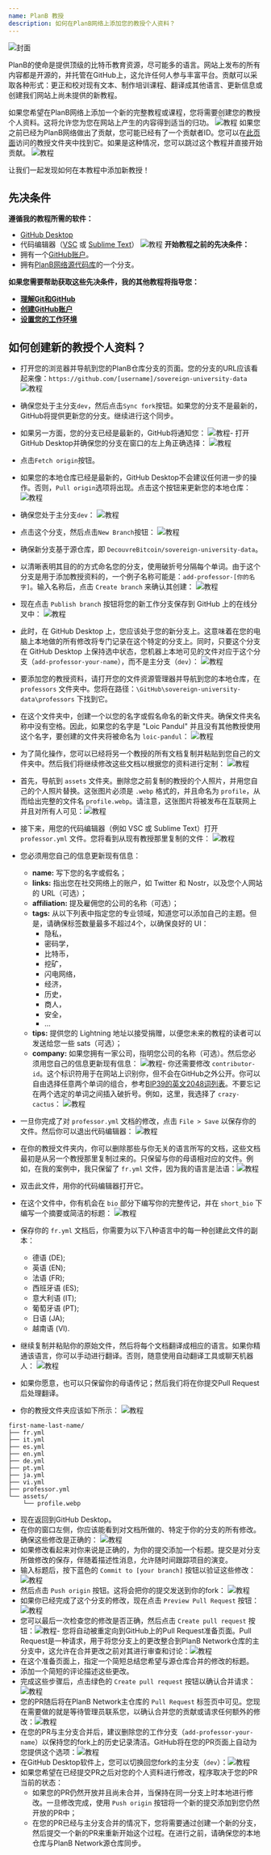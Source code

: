 ```yaml
---
name: PlanB 教授
description: 如何在PlanB网络上添加您的教授个人资料？
---
```

![封面](assets/cover.webp)

PlanB的使命是提供顶级的比特币教育资源，尽可能多的语言。网站上发布的所有内容都是开源的，并托管在GitHub上，这允许任何人参与丰富平台。贡献可以采取各种形式：更正和校对现有文本、制作培训课程、翻译成其他语言、更新信息或创建我们网站上尚未提供的新教程。

如果您希望在PlanB网络上添加一个新的完整教程或课程，您将需要创建您的教授个人资料。这将允许您为您在网站上产生的内容得到适当的归功。
![教程](assets/1.webp)
如果您之前已经为PlanB网络做出了贡献，您可能已经有了一个贡献者ID。您可以在[此页面](https://github.com/DecouvreBitcoin/sovereign-university-data/tree/dev/professors)访问的教授文件夹中找到它。如果是这种情况，您可以跳过这个教程并直接开始贡献。
![教程](assets/2.webp)

让我们一起发现如何在本教程中添加新教授！

## 先决条件

**遵循我的教程所需的软件：**
- [GitHub Desktop](https://desktop.github.com/)
- 代码编辑器（[VSC](https://code.visualstudio.com/) 或 [Sublime Text](https://www.sublimetext.com/)）
![教程](assets/3.webp)
**开始教程之前的先决条件：**
- 拥有一个[GitHub账户](https://github.com/signup)。
- 拥有[PlanB网络源代码库](https://github.com/DecouvreBitcoin/sovereign-university-data)的一个分支。

**如果您需要帮助获取这些先决条件，我的其他教程将指导您：**
- **[理解Git和GitHub](https://planb.network/tutorials/others/basics-of-github)**
- **[创建GitHub账户](https://planb.network/tutorials/others/create-github-account)**
- **[设置您的工作环境](https://planb.network/tutorials/others/github-desktop-work-environment)**

## 如何创建新的教授个人资料？

- 打开您的浏览器并导航到您的PlanB仓库分支的页面。您的分支的URL应该看起来像：`https://github.com/[username]/sovereign-university-data`
![教程](assets/4.webp)
- 确保您处于主分支`dev`，然后点击`Sync fork`按钮。如果您的分支不是最新的，GitHub将提供更新您的分支。继续进行这个同步。

- 如果另一方面，您的分支已经是最新的，GitHub将通知您：
![教程](assets/5.webp)- 打开GitHub Desktop并确保您的分支在窗口的左上角正确选择：
![教程](assets/6.webp)
- 点击`Fetch origin`按钮。

- 如果您的本地仓库已经是最新的，GitHub Desktop不会建议任何进一步的操作。否则，`Pull origin`选项将出现。点击这个按钮来更新您的本地仓库：
![教程](assets/7.webp)
- 确保您处于主分支`dev`：
![教程](assets/8.webp)
- 点击这个分支，然后点击`New Branch`按钮：
![教程](assets/9.webp)
- 确保新分支基于源仓库，即 `DecouvreBitcoin/sovereign-university-data`。
- 以清晰表明其目的的方式命名您的分支，使用破折号分隔每个单词。由于这个分支是用于添加教授资料的，一个例子名称可能是：`add-professor-[你的名字]`。输入名称后，点击 `Create branch` 来确认其创建：
![教程](assets/10.webp)
- 现在点击 `Publish branch` 按钮将您的新工作分支保存到 GitHub 上的在线分叉中：
![教程](assets/11.webp)
- 此时，在 GitHub Desktop 上，您应该处于您的新分支上。这意味着在您的电脑上本地做的所有修改将专门记录在这个特定的分支上。同时，只要这个分支在 GitHub Desktop 上保持选中状态，您机器上本地可见的文件对应于这个分支（`add-professor-your-name`），而不是主分支（`dev`）：
![教程](assets/12.webp)
- 要添加您的教授资料，请打开您的文件资源管理器并导航到您的本地仓库，在 `professors` 文件夹中。您将在路径：`\GitHub\sovereign-university-data\professors` 下找到它。

- 在这个文件夹中，创建一个以您的名字或假名命名的新文件夹。确保文件夹名称中没有空格。因此，如果您的名字是 "Loic Pandul" 并且没有其他教授使用这个名字，要创建的文件夹将被命名为 `loic-pandul`：
![教程](assets/13.webp)
- 为了简化操作，您可以已经将另一个教授的所有文档复制并粘贴到您自己的文件夹中。然后我们将继续修改这些文档以根据您的资料进行定制：
![教程](assets/14.webp)
- 首先，导航到 `assets` 文件夹。删除您之前复制的教授的个人照片，并用您自己的个人照片替换。这张图片必须是 `.webp` 格式的，并且命名为 `profile`，从而给出完整的文件名 `profile.webp`。请注意，这张图片将被发布在互联网上并且对所有人可见：![教程](assets/15.webp)
- 接下来，用您的代码编辑器（例如 VSC 或 Sublime Text）打开 `professor.yml` 文件。您将看到从现有教授那里复制的文件：
![教程](assets/16.webp)
- 您必须用您自己的信息更新现有信息：
	- **name:** 写下您的名字或假名；
	- **links:** 指出您在社交网络上的账户，如 Twitter 和 Nostr，以及您个人网站的 URL（可选）；
	- **affiliation:** 提及雇佣您的公司的名称（可选）；
	- **tags:** 从以下列表中指定您的专业领域，知道您可以添加自己的主题。但是，请确保标签数量最多不超过4个，以确保良好的 UI：
	    - 隐私，
	    - 密码学，
	    - 比特币，
	    - 挖矿，
	    - 闪电网络，
	    - 经济，
	    - 历史，
	    - 商人，
	    - 安全，
	    - ...
	- **tips:** 提供您的 Lightning 地址以接受捐赠，以便您未来的教程的读者可以发送给您一些 sats（可选）；
	- **company:** 如果您拥有一家公司，指明您公司的名称（可选）。然后您必须用您自己的信息更新现有信息：
![教程](assets/17.webp)- 你还需要修改 `contributor-id`。这个标识符用于在网站上识别你，但不会在GitHub之外公开。你可以自由选择任意两个单词的组合，参考[BIP39的英文2048词列表](https://github.com/bitcoin/bips/blob/master/bip-0039/english.txt)。不要忘记在两个选定的单词之间插入破折号。例如，这里，我选择了 `crazy-cactus`：
![教程](assets/18.webp)
- 一旦你完成了对 `professor.yml` 文档的修改，点击 `File > Save` 以保存你的文件。然后你可以退出代码编辑器：
![教程](assets/19.webp)
- 在你的教授文件夹内，你可以删除那些与你无关的语言所写的文档，这些文档最初是从另一个教授那里复制过来的。只保留与你的母语相对应的文件。例如，在我的案例中，我只保留了 `fr.yml` 文件，因为我的语言是法语：![教程](assets/20.webp)
- 双击此文件，用你的代码编辑器打开它。

- 在这个文件中，你有机会在 `bio` 部分下编写你的完整传记，并在 `short_bio` 下编写一个摘要或简洁的标题：
![教程](assets/21.webp)
- 保存你的 `fr.yml` 文档后，你需要为以下八种语言中的每一种创建此文件的副本：
    - 德语 (DE);
    - 英语 (EN);
    - 法语 (FR);
    - 西班牙语 (ES);
    - 意大利语 (IT);
    - 葡萄牙语 (PT);
    - 日语 (JA);
    - 越南语 (VI).

- 继续复制并粘贴你的原始文件，然后将每个文档翻译成相应的语言。如果你精通该语言，你可以手动进行翻译。否则，随意使用自动翻译工具或聊天机器人：
![教程](assets/22.webp)
- 如果你愿意，也可以只保留你的母语传记；然后我们将在你提交Pull Request后处理翻译。

- 你的教授文件夹应该如下所示：
![教程](assets/23.webp)
```plaintext
first-name-last-name/
├── fr.yml
├── it.yml
├── es.yml
├── en.yml
├── de.yml
├── pt.yml
├── ja.yml
├── vi.yml
├── professor.yml
└── assets/
    └── profile.webp
```
- 现在返回到GitHub Desktop。
- 在你的窗口左侧，你应该能看到对文档所做的、特定于你的分支的所有修改。确保这些修改是正确的：
![教程](assets/24.webp)
- 如果修改看起来对你来说是正确的，为你的提交添加一个标题。提交是对分支所做修改的保存，伴随着描述性消息，允许随时间跟踪项目的演变。
- 输入标题后，按下蓝色的 `Commit to [your branch]` 按钮以验证这些修改：
![教程](assets/25.webp)
- 然后点击 `Push origin` 按钮。这将会把你的提交发送到你的fork：
![教程](assets/26.webp)
- 如果你已经完成了这个分支的修改，现在点击 `Preview Pull Request` 按钮：
![教程](assets/27.webp)
- 您可以最后一次检查您的修改是否正确，然后点击 `Create pull request` 按钮：![教程](assets/28.webp)- 您将自动被重定向到GitHub上的Pull Request准备页面。Pull Request是一种请求，用于将您分支上的更改整合到PlanB Network仓库的主分支中，这允许在合并更改之前对其进行审查和讨论：![教程](assets/29.webp)
- 在这个准备页面上，指定一个简短总结您希望与源仓库合并的修改的标题。
- 添加一个简短的评论描述这些更改。
- 完成这些步骤后，点击绿色的 `Create pull request` 按钮以确认合并请求：![教程](assets/30.webp)
- 您的PR随后将在PlanB Network主仓库的 `Pull Request` 标签页中可见。您现在需要做的就是等待管理员联系您，以确认合并您的贡献或请求任何额外的修改：![教程](assets/31.webp)
- 在您的PR与主分支合并后，建议删除您的工作分支（`add-professor-your-name`）以保持您的fork上的历史记录清洁。GitHub将在您的PR页面上自动为您提供这个选项：![教程](assets/32.webp)
- 在GitHub Desktop软件上，您可以切换回您fork的主分支（`dev`）：![教程](assets/8.webp)
- 如果您希望在已经提交PR之后对您的个人资料进行修改，程序取决于您的PR当前的状态：
	- 如果您的PR仍然开放并且尚未合并，当保持在同一分支上时本地进行修改。一旦修改完成，使用 `Push origin` 按钮将一个新的提交添加到您仍然开放的PR中；
	- 在您的PR已经与主分支合并的情况下，您将需要通过创建一个新的分支，然后提交一个新的PR来重新开始这个过程。在进行之前，请确保您的本地仓库与PlanB Network源仓库同步。